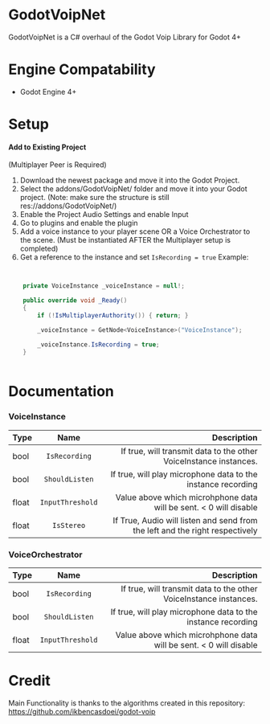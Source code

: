 # GodotVoipNet
GodotVoipNet is a C# overhaul of the Godot Voip Library for Godot 4+ 

# Engine Compatability

- Godot Engine 4+

# Setup

<h4>Add to Existing Project</h4> 

(Multiplayer Peer is Required)

1. Download the newest package and move it into the Godot Project.
2. Select the addons/GodotVoipNet/ folder and move it into your Godot project. (Note: make sure the structure is still res://addons/GodotVoipNet/)
3. Enable the Project Audio Settings and enable Input
4. Go to plugins and enable the plugin
5. Add a voice instance to your player scene OR a Voice Orchestrator to the scene. (Must be instantiated AFTER the Multiplayer setup is completed)
6. Get a reference to the instance and set `IsRecording = true`
Example: 
```csharp


	private VoiceInstance _voiceInstance = null!;

	public override void _Ready()
	{
		if (!IsMultiplayerAuthority()) { return; }

		_voiceInstance = GetNode<VoiceInstance>("VoiceInstance");

		_voiceInstance.IsRecording = true;
	}
	
```

# Documentation

### VoiceInstance
| Type         | Name | Description |
|--------------|:-----:|-----------:|
| bool |  `IsRecording` |        If true, will transmit data to the other VoiceInstance instances. |
| bool      |  `ShouldListen` |          If true, will play microphone data to the instance recording |
| float      |  `InputThreshold` |    Value above which microhphone data will be sent. < 0 will disable       |
| float      |  `IsStereo` |    If True, Audio will listen and send from the left and the right respectively       |

### VoiceOrchestrator 
| Type         | Name | Description |
|--------------|:-----:|-----------:|
| bool |  `IsRecording` |        If true, will transmit data to the other VoiceInstance instances. |
| bool      |  `ShouldListen` |          If true, will play microphone data to the instance recording |
| float      |  `InputThreshold` |    Value above which microhphone data will be sent. < 0 will disable       |
# Credit
Main Functionality is thanks to the algorithms created in this repository:
	https://github.com/ikbencasdoei/godot-voip
	

